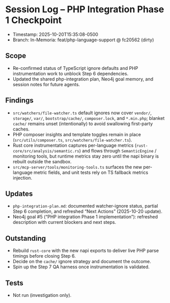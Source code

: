 # Session Log – PHP Integration Phase 1 Checkpoint
- Timestamp: 2025-10-20T15:35:08-0500
- Branch: In-Memoria: feat/php-language-support @ fc20562 (dirty)

## Scope
- Re-confirmed status of TypeScript ignore defaults and PHP instrumentation work to unblock Step 6 dependencies.
- Updated the shared php-integration plan, Neo4j goal memory, and session notes for future agents.

## Findings
- `src/watchers/file-watcher.ts` default ignores now cover `vendor/`, `storage/`, `var/`, `bootstrap/cache/`, `composer.lock`, and `*.min.php`; blanket `cache/` remains unset (intentionally) to avoid swallowing first-party caches.
- PHP composer insights and template toggles remain in place (`src/utils/composer.ts`, `src/watchers/file-watcher.ts`).
- Rust core instrumentation captures per-language metrics (`rust-core/src/analysis/semantic.rs`) and flows through `SemanticEngine` / monitoring tools, but runtime metrics stay zero until the napi binary is rebuilt outside the sandbox.
- `src/mcp-server/tools/monitoring-tools.ts` surfaces the new per-language metric fields, and unit tests rely on TS fallback metrics injection.

## Updates
- `php-integration-plan.md`: documented watcher-ignore status, partial Step 6 completion, and refreshed “Next Actions” (2025-10-20 update).
- Neo4j goal #5 (“PHP integration Phase 1 implementation”): refreshed description with current blockers and next steps.

## Outstanding
- Rebuild `rust-core` with the new napi exports to deliver live PHP parse timings before closing Step 6.
- Decide on the `cache/` ignore strategy and document the outcome.
- Spin up the Step 7 QA harness once instrumentation is validated.

## Tests
- Not run (investigation only).
